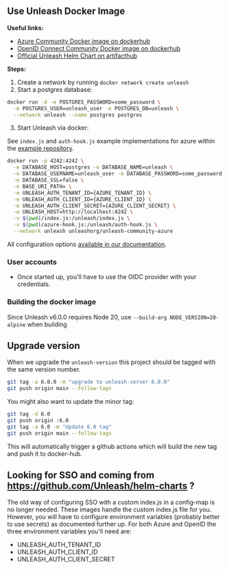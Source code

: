 ## Use Unleash Docker Image


**Useful links:**

- [Azure Community Docker image on dockerhub](https://hub.docker.com/r/unleashorg/unleash-community-azure)
- [OpenID Connect Community Docker image on dockerhub](https://hub.docker.com/r/unleashorg/unleash-community-openid-connect)
- [Official Unleash Helm Chart on artifacthub](https://artifacthub.io/packages/helm/unleash/unleash)

**Steps:**

1. Create a network by running `docker network create unleash`
2. Start a postgres database:

```sh
docker run -d -e POSTGRES_PASSWORD=some_password \
  -e POSTGRES_USER=unleash_user -e POSTGRES_DB=unleash \
  --network unleash --name postgres postgres
```

3. Start Unleash via docker:

See `index.js` and `auth-hook.js` example implementations for azure within the [example repository](https://github.com/Unleash/unleash-examples/tree/main/v4/securing-azure-auth).

```sh
docker run -p 4242:4242 \
  -e DATABASE_HOST=postgres -e DATABASE_NAME=unleash \
  -e DATABASE_USERNAME=unleash_user -e DATABASE_PASSWORD=some_password \
  -e DATABASE_SSL=false \
  -e BASE_URI_PATH= \
  -e UNLEASH_AUTH_TENANT_ID={AZURE_TENANT_ID} \
  -e UNLEASH_AUTH_CLIENT_ID={AZURE_CLIENT_ID} \
  -e UNLEASH_AUTH_CLIENT_SECRET={AZURE_CLIENT_SECRET} \
  -e UNLEASH_HOST=http://localhost:4242 \
  -v $(pwd)/index.js:/unleash/index.js \
  -v $(pwd)/azure-hook.js:/unleash/auth-hook.js \
  --network unleash unleashorg/unleash-community-azure
```

All configuration options [available in our documentation](https://docs.getunleash.io/docs/deploy/configuring_unleash). 

### User accounts
- Once started up, you'll have to use the OIDC provider with your credentials.

### Building the docker image

Since Unleash v6.0.0 requires Node 20, use `--build-arg NODE_VERSION=20-alpine` when building

## Upgrade version
When we upgrade the `unleash-version` this project should be tagged with the same version number.

```bash
git tag -a 6.0.0 -m "upgrade to unleash-server 6.0.0"
git push origin main --follow-tags
```

You might also want to update the minor tag:

```bash
git tag -d 6.0
git push origin :6.0
git tag -a 6.0 -m "Update 6.0 tag"
git push origin main --follow-tags
```

This will automatically trigger a github actions which will build the new tag and push it to docker-hub. 


## Looking for SSO and coming from https://github.com/Unleash/helm-charts ?

The old way of configuring SSO with a custom index.js in a config-map is no longer needed. These images handle the custom index.js file for you. However, you will have to configure environment variables (probably better to use secrets) as documented further up. For both Azure and OpenID the three environment variables you'll need are:

* UNLEASH_AUTH_TENANT_ID
* UNLEASH_AUTH_CLIENT_ID
* UNLEASH_AUTH_CLIENT_SECRET

